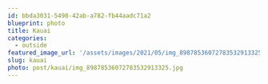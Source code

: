 ```yaml
---
id: bbda3031-5498-42ab-a782-fb44aadc71a2
blueprint: photo
title: Kauai
categories:
  - outside
featured_image_url: '/assets/images/2021/05/img_89878536072783532913325.jpg'
slug: kauai
photo: post/kauai/img_89878536072783532913325.jpg
---
```

<p><!-- wp:image {"id":1449} --></p>
<figure class="wp-block-image"><img src="/assets/images/2021/05/img_89878536072783532913325.jpg" alt="" class="wp-image-1449"/></figure>
<p><!-- /wp:image --></p>
